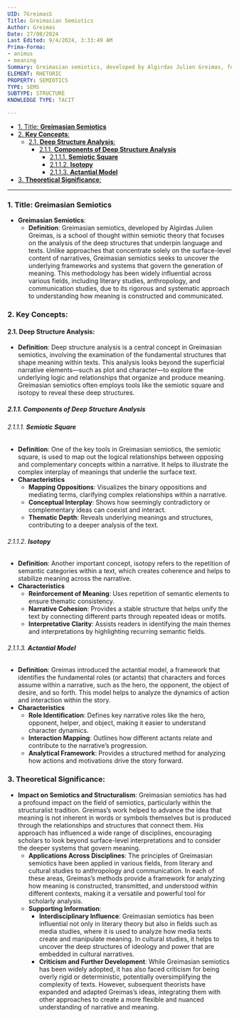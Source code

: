 ```yaml
---
UID: 7GreimasS
Title: Greimasian Semiotics
Author: Greimas
Date: 27/08/2024
Last Edited: 9/4/2024, 3:33:49 AM
Prima-Forma:
- animus
- meaning
Summary: Greimasian semiotics, developed by Algirdas Julien Greimas, focuses on analyzing the deep structures that generate meaning in texts, using tools like the semiotic square and actantial model. This framework uncovers the underlying relationships within narratives, influencing literary studies, anthropology, and communication through its systematic approach to understanding meaning.
ELEMENT: RHETORIC 
PROPERTY: SEMIOTICS
TYPE: SEMS
SUBTYPE: STRUCTURE
KNOWLEDGE TYPE: TACIT

---
```

- [1. Title: **Greimasian Semiotics**](#1-title-greimasian-semiotics)
- [2. **Key Concepts**:](#2-key-concepts)
  - [2.1. **Deep Structure Analysis**:](#21-deep-structure-analysis)
    - [2.1.1. **Components of Deep Structure Analysis**](#211-components-of-deep-structure-analysis)
      - [2.1.1.1. **Semiotic Square**](#2111-semiotic-square)
      - [2.1.1.2. **Isotopy**](#2112-isotopy)
      - [2.1.1.3. **Actantial Model**](#2113-actantial-model)
- [3. **Theoretical Significance**:](#3-theoretical-significance)


---
### 1. Title: **Greimasian Semiotics**

- **Greimasian Semiotics**:
  - **Definition**: Greimasian semiotics, developed by Algirdas Julien Greimas, is a school of thought within semiotic theory that focuses on the analysis of the deep structures that underpin language and texts. Unlike approaches that concentrate solely on the surface-level content of narratives, Greimasian semiotics seeks to uncover the underlying frameworks and systems that govern the generation of meaning. This methodology has been widely influential across various fields, including literary studies, anthropology, and communication studies, due to its rigorous and systematic approach to understanding how meaning is constructed and communicated.

### 2. **Key Concepts**:

#### 2.1. **Deep Structure Analysis**:
  - **Definition**: Deep structure analysis is a central concept in Greimasian semiotics, involving the examination of the fundamental structures that shape meaning within texts. This analysis looks beyond the superficial narrative elements—such as plot and character—to explore the underlying logic and relationships that organize and produce meaning. Greimasian semiotics often employs tools like the semiotic square and isotopy to reveal these deep structures.

##### 2.1.1. **Components of Deep Structure Analysis**
###### 2.1.1.1. **Semiotic Square**
  - **Definition**: One of the key tools in Greimasian semiotics, the semiotic square, is used to map out the logical relationships between opposing and complementary concepts within a narrative. It helps to illustrate the complex interplay of meanings that underlie the surface text.
  - **Characteristics**
    - **Mapping Oppositions**: Visualizes the binary oppositions and mediating terms, clarifying complex relationships within a narrative.
    - **Conceptual Interplay**: Shows how seemingly contradictory or complementary ideas can coexist and interact.
    - **Thematic Depth**: Reveals underlying meanings and structures, contributing to a deeper analysis of the text.

###### 2.1.1.2. **Isotopy**
  - **Definition**: Another important concept, isotopy refers to the repetition of semantic categories within a text, which creates coherence and helps to stabilize meaning across the narrative.
  - **Characteristics**
    - **Reinforcement of Meaning**: Uses repetition of semantic elements to ensure thematic consistency.
    - **Narrative Cohesion**: Provides a stable structure that helps unify the text by connecting different parts through repeated ideas or motifs.
    - **Interpretative Clarity**: Assists readers in identifying the main themes and interpretations by highlighting recurring semantic fields.

###### 2.1.1.3. **Actantial Model**
  - **Definition**: Greimas introduced the actantial model, a framework that identifies the fundamental roles (or actants) that characters and forces assume within a narrative, such as the hero, the opponent, the object of desire, and so forth. This model helps to analyze the dynamics of action and interaction within the story.
  - **Characteristics**
    - **Role Identification**: Defines key narrative roles like the hero, opponent, helper, and object, making it easier to understand character dynamics.
    - **Interaction Mapping**: Outlines how different actants relate and contribute to the narrative’s progression.
    - **Analytical Framework**: Provides a structured method for analyzing how actions and motivations drive the story forward.



### 3. **Theoretical Significance**:
  - **Impact on Semiotics and Structuralism**: Greimasian semiotics has had a profound impact on the field of semiotics, particularly within the structuralist tradition. Greimas’s work helped to advance the idea that meaning is not inherent in words or symbols themselves but is produced through the relationships and structures that connect them. His approach has influenced a wide range of disciplines, encouraging scholars to look beyond surface-level interpretations and to consider the deeper systems that govern meaning.
    - **Applications Across Disciplines**: The principles of Greimasian semiotics have been applied in various fields, from literary and cultural studies to anthropology and communication. In each of these areas, Greimas’s methods provide a framework for analyzing how meaning is constructed, transmitted, and understood within different contexts, making it a versatile and powerful tool for scholarly analysis.
    - **Supporting Information**:
      - **Interdisciplinary Influence**: Greimasian semiotics has been influential not only in literary theory but also in fields such as media studies, where it is used to analyze how media texts create and manipulate meaning. In cultural studies, it helps to uncover the deep structures of ideology and power that are embedded in cultural narratives.
      - **Criticism and Further Development**: While Greimasian semiotics has been widely adopted, it has also faced criticism for being overly rigid or deterministic, potentially oversimplifying the complexity of texts. However, subsequent theorists have expanded and adapted Greimas’s ideas, integrating them with other approaches to create a more flexible and nuanced understanding of narrative and meaning.